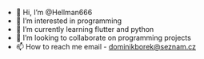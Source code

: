 - 👋 Hi, I’m @Hellman666
- 👀 I’m interested in programming
- 🌱 I’m currently learning flutter and python
- 💞️ I’m looking to collaborate on programming projects
- 📫 How to reach me email - dominikborek@seznam.cz

<!---
Hellman666/Hellman666 is a ✨ special ✨ repository because its `README.md` (this file) appears on your GitHub profile.
You can click the Preview link to take a look at your changes.
--->
